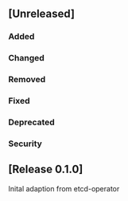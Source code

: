 ## [Unreleased]

### Added

### Changed

### Removed

### Fixed

### Deprecated

### Security

## [Release 0.1.0]

Inital adaption from etcd-operator 